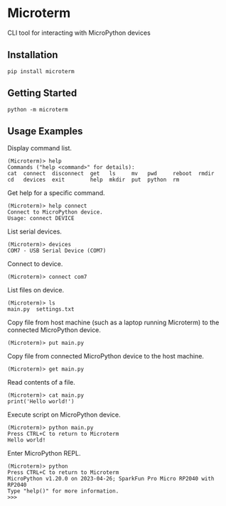 # Microterm
CLI tool for interacting with MicroPython devices

## Installation
```pip install microterm```

## Getting Started
```python -m microterm```

## Usage Examples
Display command list.
```
(Microterm)> help
Commands ("help <command>" for details):
cat  connect  disconnect  get   ls     mv   pwd     reboot  rmdir
cd   devices  exit        help  mkdir  put  python  rm
```
Get help for a specific command.
```
(Microterm)> help connect
Connect to MicroPython device.
Usage: connect DEVICE
```
List serial devices.
```
(Microterm)> devices
COM7 - USB Serial Device (COM7)
```
Connect to device.
```
(Microterm)> connect com7
```
List files on device.
```
(Microterm)> ls
main.py  settings.txt
```
Copy file from host machine (such as a laptop running Microterm) to the connected MicroPython device.
```
(Microterm)> put main.py
```
Copy file from connected MicroPython device to the host machine.
```
(Microterm)> get main.py
```
Read contents of a file.
```
(Microterm)> cat main.py
print('Hello world!')
```
Execute script on MicroPython device.
```
(Microterm)> python main.py
Press CTRL+C to return to Microterm
Hello world!
```
Enter MicroPython REPL.
```
(Microterm)> python
Press CTRL+C to return to Microterm
MicroPython v1.20.0 on 2023-04-26; SparkFun Pro Micro RP2040 with RP2040
Type "help()" for more information.
>>>
```
